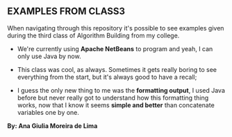 ## EXAMPLES FROM CLASS3

When navigating through this repository it's possible to see examples given during the third class of Algorithm Building from my college.

- We're currently using **Apache NetBeans** to program and yeah, I can only use Java by now.

- This class was cool, as always. Sometimes it gets really boring to see everything from the start, but it's always good to have a recall;

- I guess the only new thing to me was the **formatting output**, I used Java before but never really got to understand how this formatting thing works, now that I know it seems **simple and better** than concatenate variables one by one.

**By: Ana Giulia Moreira de Lima**